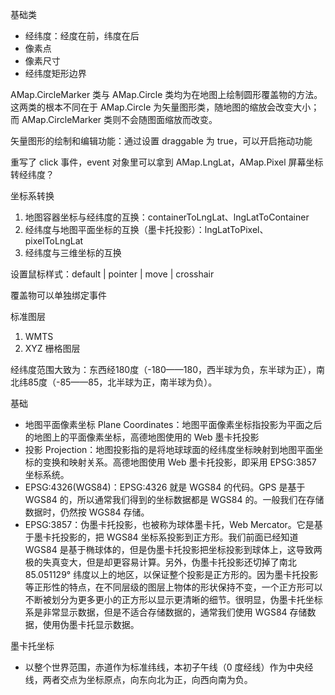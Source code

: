 基础类
* 经纬度：经度在前，纬度在后
* 像素点
* 像素尺寸
* 经纬度矩形边界

AMap.CircleMarker 类与 AMap.Circle 类均为在地图上绘制圆形覆盖物的方法。这两类的根本不同在于 AMap.Circle 为矢量图形类，随地图的缩放会改变大小；而 AMap.CircleMarker 类则不会随图面缩放而改变。

矢量图形的绘制和编辑功能：通过设置 draggable 为 true，可以开启拖动功能

重写了 click 事件，event 对象里可以拿到 AMap.LngLat，AMap.Pixel
屏幕坐标转经纬度？

坐标系转换
1. 地图容器坐标与经纬度的互换：containerToLngLat、lngLatToContainer
2. 经纬度与地图平面坐标的互换（墨卡托投影）：lngLatToPixel、pixelToLngLat
3. 经纬度与三维坐标的互换

设置鼠标样式：default | pointer | move | crosshair

覆盖物可以单独绑定事件

标准图层
1. WMTS
2. XYZ 栅格图层

经纬度范围大致为：东西经180度（-180——180，西半球为负，东半球为正），南北纬85度（-85——85，北半球为正，南半球为负）。

基础
* 地图平面像素坐标 Plane Coordinates：地图平面像素坐标指投影为平面之后的地图上的平面像素坐标，高德地图使用的 Web 墨卡托投影
* 投影 Projection：地图投影指的是将地球球面的经纬度坐标映射到地图平面坐标的变换和映射关系。高德地图使用 Web 墨卡托投影，即采用 EPSG:3857 坐标系统。
* EPSG:4326(WGS84)：EPSG:4326 就是 WGS84 的代码。GPS 是基于 WGS84 的，所以通常我们得到的坐标数据都是 WGS84 的。一般我们在存储数据时，仍然按 WGS84 存储。
* EPSG:3857：伪墨卡托投影，也被称为球体墨卡托，Web Mercator。它是基于墨卡托投影的，把 WGS84 坐标系投影到正方形。我们前面已经知道 WGS84 是基于椭球体的，但是伪墨卡托投影把坐标投影到球体上，这导致两极的失真变大，但是却更容易计算。另外，伪墨卡托投影还切掉了南北 85.051129° 纬度以上的地区，以保证整个投影是正方形的。因为墨卡托投影等正形性的特点，在不同层级的图层上物体的形状保持不变，一个正方形可以不断被划分为更多更小的正方形以显示更清晰的细节。很明显，伪墨卡托坐标系是非常显示数据，但是不适合存储数据的，通常我们使用 WGS84 存储数据，使用伪墨卡托显示数据。

墨卡托坐标
* 以整个世界范围，赤道作为标准纬线，本初子午线（0 度经线）作为中央经线，两者交点为坐标原点，向东向北为正，向西向南为负。
